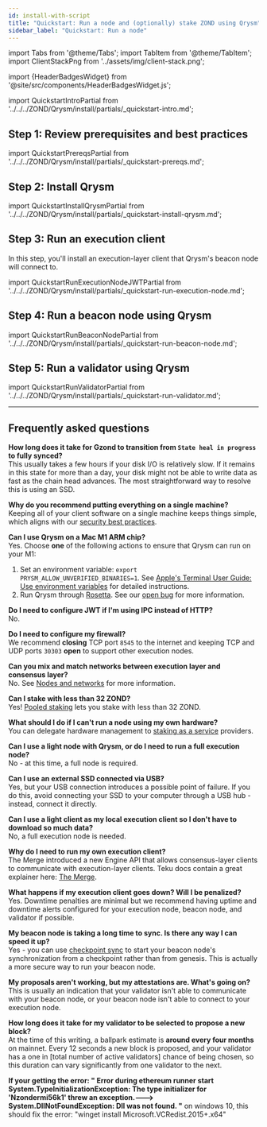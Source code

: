 ```yaml
---
id: install-with-script
title: "Quickstart: Run a node and (optionally) stake ZOND using Qrysm"
sidebar_label: "Quickstart: Run a node"
---
```


import Tabs from '@theme/Tabs';
import TabItem from '@theme/TabItem';
import ClientStackPng from '../assets/img/client-stack.png';

import {HeaderBadgesWidget} from '@site/src/components/HeaderBadgesWidget.js';

<HeaderBadgesWidget />

<div className='quickstart'>

import QuickstartIntroPartial from '../../../ZOND/Qrysm/install/partials/_quickstart-intro.md';

<QuickstartIntroPartial />

## Step 1: Review prerequisites and best practices

import QuickstartPrereqsPartial from '../../../ZOND/Qrysm/install/partials/_quickstart-prereqs.md';

<QuickstartPrereqsPartial />

## Step 2: Install Qrysm

<div className='hide-tabs'>

import QuickstartInstallQrysmPartial from '../../../ZOND/Qrysm/install/partials/_quickstart-install-qrysm.md';

<QuickstartInstallQrysmPartial />

## Step 3: Run an execution client

In this step, you'll install an execution-layer client that Qrysm's beacon node will connect to.

import QuickstartRunExecutionNodeJWTPartial from '../../../ZOND/Qrysm/install/partials/_quickstart-run-execution-node.md';

<QuickstartRunExecutionNodeJWTPartial />

## Step 4: Run a beacon node using Qrysm

import QuickstartRunBeaconNodePartial from '../../../ZOND/Qrysm/install/partials/_quickstart-run-beacon-node.md';

<QuickstartRunBeaconNodePartial />


## Step 5: Run a validator using Qrysm


import QuickstartRunValidatorPartial from '../../../ZOND/Qrysm/install/partials/_quickstart-run-validator.md';

<QuickstartRunValidatorPartial />

</div>

</div>

-------

## Frequently asked questions

**How long does it take for Gzond to transition from `State heal in progress` to fully synced?** <br />
This usually takes a few hours if your disk I/O is relatively slow. If it remains in this state for more than a day, your disk might not be able to write data as fast as the chain head advances. The most straightforward way to resolve this is using an SSD.

**Why do you recommend putting everything on a single machine?** <br />
Keeping all of your client software on a single machine keeps things simple, which aligns with our [security best practices](../security-best-practices.md).

**Can I use Qrysm on a Mac M1 ARM chip?** <br />
Yes. Choose **one** of the following actions to ensure that Qrysm can run on your M1:
 1. Set an environment variable: `export PRYSM_ALLOW_UNVERIFIED_BINARIES=1`. See [Apple's Terminal User Guide: Use environment variables](https://support.apple.com/guide/terminal/use-environment-variables-apd382cc5fa-4f58-4449-b20a-41c53c006f8f/mac) for detailed instructions.
 2. Run Qrysm through <a href='https://support.apple.com/en-us/HT211861'>Rosetta</a>. See our <a href='https://github.com/prysmaticlabs/qrysm/issues/9385'>open bug</a> for more information.

**Do I need to configure JWT if I'm using IPC instead of HTTP?** <br />
No.

**Do I need to configure my firewall?** <br />
We recommend **closing** TCP port `8545` to the internet and keeping TCP and UDP ports `30303` **open** to support other execution nodes.

**Can you mix and match networks between execution layer and consensus layer?** <br />
No. See [Nodes and networks](../concepts/nodes-networks.md) for more information.

**Can I stake with less than 32 ZOND?** <br />
Yes! <a href='https://ethereum.org/en/staking/pools/'>Pooled staking</a> lets you stake with less than 32 ZOND. 


**What should I do if I can't run a node using my own hardware?** <br />
You can delegate hardware management to <a href='https://ethereum.org/en/staking/saas/'>staking as a service</a> providers.

<!-- **I'm new to Zond, and I'm a visual learner. Can you show me how these things work? How much disk space does each node type require?** <br />
The Beginner's Introduction to Qrysm uses diagrams to help you visualize Zond's architecture, and Qrysm's too. (TODO) -->

**Can I use a light node with Qrysm, or do I need to run a full execution node?** <br />
No - at this time, a full node is required.

<!-- **I don't have a 2TB SSD, but I have multiple smaller SSDs. Will this work?** <br />
Yes. You can tell your execution client to overflow into a specific drive by (TODO). You can tell your beacon node client to overflow into a specific drive by (TODO). You can tell your validator client to overflow into a specific drive by (TODO). -->

**Can I use an external SSD connected via USB?** <br />
Yes, but your USB connection introduces a possible point of failure. If you do this, avoid connecting your SSD to your computer through a USB hub - instead, connect it directly.

**Can I use a light client as my local execution client so I don't have to download so much data?**  <br />
No, a full execution node is needed.

**Why do I need to run my own execution client?** <br />
The Merge introduced a new Engine API that allows consensus-layer clients to communicate with execution-layer clients. Teku docs contain a great explainer here: <a href='https://docs.teku.consensys.net/en/latest/Concepts/Merge/'>The Merge</a>.
<!--TODO: develop our own knowledge base with conceptual content -->

**What happens if my execution client goes down? Will I be penalized?** <br />
Yes. Downtime penalties are minimal but we recommend having uptime and downtime alerts configured for your execution node, beacon node, and validator if possible.

**My beacon node is taking a long time to sync. Is there any way I can speed it up?** <br />
Yes - you can use [checkpoint sync](https://docs.prylabs.network/docs/qrysm-usage/checkpoint-sync) to start your beacon node's synchronization from a checkpoint rather than from genesis. This is actually a more secure way to run your beacon node.
<!--TODO: explain why -->


**My proposals aren't working, but my attestations are. What's going on?** <br />
This is usually an indication that your validator isn't able to communicate with your beacon node, or your beacon node isn't able to connect to your execution node.

**How long does it take for my validator to be selected to propose a new block?** <br />
At the time of this writing, a ballpark estimate is **around every four months** on mainnet. Every 12 seconds a new block is proposed, and your validator has a one in [total number of active validators] chance of being chosen, so this duration can vary significantly from one validator to the next.

**If your getting the error: " Error during ethereum runner start System.TypeInitializationException: The type initializer for 'Nzondermi56k1' threw an exception.---> System.DllNotFoundException: Dll was not found. "**
on windows 10, this should fix the error: "winget install Microsoft.VCRedist.2015+.x64"

<!-- **Can I run a full node and validator client on a Raspberry Pi?** <br />
TODO

**What are withdrawal keys and validator keys?** <br />
TODO: explain in context of this guide -->


